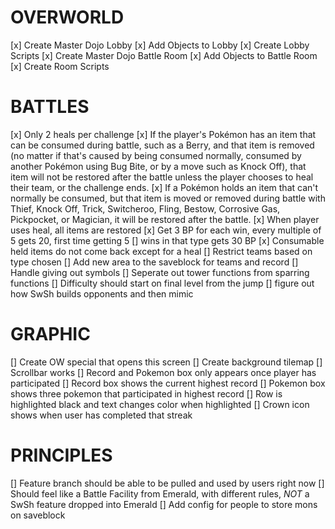 # OVERWORLD
[x] Create Master Dojo Lobby
[x] Add Objects to Lobby
[x] Create Lobby Scripts
[x] Create Master Dojo Battle Room
[x] Add Objects to Battle Room
[x] Create Room Scripts

# BATTLES
[x] Only 2 heals per challenge
[x] If the player's Pokémon has an item that can be consumed during battle, such as a Berry, and that item is removed (no matter if that's caused by being consumed normally, consumed by another Pokémon using Bug Bite, or by a move such as Knock Off), that item will not be restored after the battle unless the player chooses to heal their team, or the challenge ends.
[x] If a Pokémon holds an item that can't normally be consumed, but that item is moved or removed during battle with Thief, Knock Off, Trick, Switcheroo, Fling, Bestow, Corrosive Gas, Pickpocket, or Magician, it will be restored after the battle.
[x] When player uses heal, all items are restored
[x] Get 3 BP for each win, every multiple of 5 gets 20, first time getting 5 [] wins in that type gets 30 BP
[x] Consumable held items do not come back except for a heal
[] Restrict teams based on type chosen
[] Add new area to the saveblock for teams and record
[] Handle giving out symbols
[] Seperate out tower functions from sparring functions
[] Difficulty should start on final level from the jump
[] figure out how SwSh builds opponents and then mimic

# GRAPHIC
[] Create OW special that opens this screen
[] Create background tilemap
[] Scrollbar works
[] Record and Pokemon box only appears once player has participated
[] Record box shows the current highest record
[] Pokemon box shows three pokemon that participated in highest record
[] Row is highlighted black and text changes color when highlighted
[] Crown icon shows when user has completed that streak

# PRINCIPLES
[] Feature branch should be able to be pulled and used by users right now
[] Should feel like a Battle Facility from Emerald, with different rules, _NOT_ a SwSh feature dropped into Emerald
[] Add config for people to store mons on saveblock
